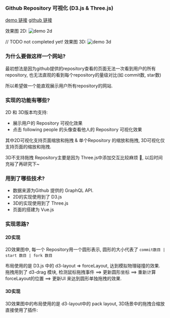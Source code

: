 ### Github Repository 可视化 (D3.js & Three.js)

[demo 链接](https://ssthouse.github.io/github-visualization/)
[github 链接](https://github.com/ssthouse/github-visualization)

效果图 2D:
![demo 2d](https://raw.githubusercontent.com/ssthouse/d3-blog/master/github-visualization/img/visual-github-repo.gif)

// TODO not completed yet!
效果图 3D:
![demo 3d]()

### 为什么要做这样一个网站?

最初想法是因为github提供的repository查看的页面无法一次看到用户的所有 repository, 也无法直观的看到每个repository的量级对比(如 commit数, star数)

所以希望做一个能直观展示用户所有repository的网站.

### 实现的功能有哪些?

2D 和 3D版本均支持:

- 展示用户的 Repository 可视化效果
- 点击 following people 的头像查看他人的 Repository 可视化效果

其中2D可视化支持页面缩放和拖拽 & 单个Repository 的缩放和拖拽, 3D可视化仅支持页面的缩放和拖拽.

3D不支持拖拽 Repository主要是因为 Three.js中添加交互比较麻烦 :dog:, 以后时间充裕了再研究下~

### 用到了哪些技术?

- 数据来源为Github 提供的 GraphQL API.
- 2D的实现使用到了 D3.js
- 3D的实现使用到了 Three.js
- 页面的搭建为 Vue.js

### 实现思路?

#### 2D实现

2D效果图中, 每一个 Repository用一个圆形表示, 圆形的大小代表了 `commit数目 | start 数目 | fork 数目` 

布局使用的是 D3.js 中的 d3-layout => forceLayout, 达到模拟物理碰撞的效果. 拖拽用到了 d3-drag 模块, 检测鼠标拖拽事件 ==> 更新圆形坐标 ==> 重新计算 forceLayout的位置 ==> 更新UI 来达到圆形单独拖拽的效果.

#### 3D实现

3D效果图中的布局使用的是 d3-layout中的 pack layout, 3D场景中的拖拽合缩放直接使用了插件: 


